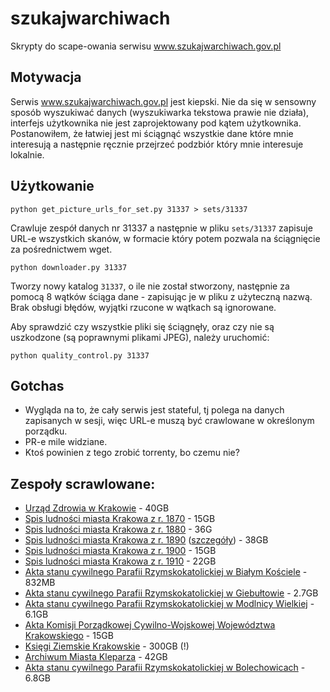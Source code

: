 # szukajwarchiwach

Skrypty do scape-owania serwisu www.szukajwarchiwach.gov.pl

## Motywacja

Serwis www.szukajwarchiwach.gov.pl jest kiepski. Nie da się w sensowny sposób wyszukiwać danych (wyszukiwarka tekstowa
prawie nie działa), interfejs użytkownika nie jest zaprojektowany pod kątem użytkownika. Postanowiłem, że łatwiej jest
mi ściągnąć wszystkie dane które mnie interesują a następnie ręcznie przejrzeć podzbiór który mnie interesuje lokalnie.

## Użytkowanie

```
python get_picture_urls_for_set.py 31337 > sets/31337
```

Crawluje zespół danych nr 31337 a następnie w pliku `sets/31337` zapisuje URL-e wszystkich skanów, w formacie który
potem pozwala na ściągnięcie za pośrednictwem wget.


```
python downloader.py 31337
```

Tworzy nowy katalog `31337`, o ile nie został stworzony, następnie za pomocą 8 wątków ściąga dane - zapisując je w
pliku z użyteczną nazwą. Brak obsługi błędów, wyjątki rzucone w wątkach są ignorowane.


Aby sprawdzić czy wszystkie pliki się ściągnęły, oraz czy nie są uszkodzone (są poprawnymi plikami JPEG), należy uruchomić:


```
python quality_control.py 31337
```


## Gotchas

* Wygląda na to, że cały serwis jest stateful, tj polega na danych zapisanych w sesji, więc URL-e muszą być crawlowane
  w określonym porządku.
* PR-e mile widziane.
* Ktoś powinien z tego zrobić torrenty, bo czemu nie?


## Zespoły scrawlowane:

* [Urząd Zdrowia w Krakowie](sets/30904) - 40GB
* [Spis ludności miasta Krakowa z r. 1870](sets/30906) - 15GB
* [Spis ludności miasta Krakowa z r. 1880](sets/30907) - 36G
* [Spis ludności miasta Krakowa z r. 1890](sets/30908) ([szczegóły](sets/30908.md)) - 38GB
* [Spis ludności miasta Krakowa z r. 1900](sets/30909) - 15GB
* [Spis ludności miasta Krakowa z r. 1910](sets/30910) - 22GB
* [Akta stanu cywilnego Parafii Rzymskokatolickiej w Białym Kościele](sets/31534) - 832MB
* [Akta stanu cywilnego Parafii Rzymskokatolickiej w Giebułtowie](sets/34816) - 2.7GB
* [Akta stanu cywilnego Parafii Rzymskokatolickiej w Modlnicy Wielkiej](sets/31540) - 6.1GB
* [Akta Komisji Porządkowej Cywilno-Wojskowej Województwa Krakowskiego](sets/30674) - 15GB
* [Księgi Ziemskie Krakowskie](sets/30638) - 300GB (!)
* [Archiwum Miasta Kleparza](sets/30843) - 42GB
* [Akta stanu cywilnego Parafii Rzymskokatolickiej w Bolechowicach](sets/31533) - 6.8GB


